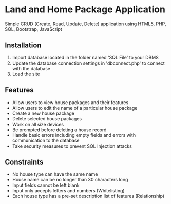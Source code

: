 # Land and Home Package Application

Simple CRUD (Create, Read, Update, Delete) application using HTML5, PHP, SQL, Bootstrap, JavaScript

## Installation 

1) Import database located in the folder named 'SQL File' to your DBMS
2) Update the database connection settings in 'dbconnect.php' to connect with the database
3) Load the site

## Features

*	Allow users to view house packages and their features
*	Allow users to edit the name of a particular house package
*	Create a new house package
*	Delete selected house packages
*	Work on all size devices
*	Be prompted before deleting a house record
*	Handle basic errors including empty fields and errors with communication to the database
*	Take security measures to prevent SQL Injection attacks

## Constraints

*	No house type can have the same name
*	House name can be no longer than 30 characters long
*	Input fields cannot be left blank
*	Input only accepts letters and numbers (Whitelisting)
*	Each house type has a pre-set description list of features (Relationship)

